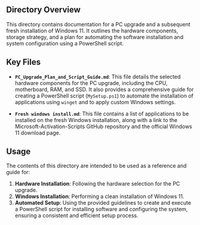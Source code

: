 ## Directory Overview

This directory contains documentation for a PC upgrade and a subsequent fresh installation of Windows 11. It outlines the hardware components, storage strategy, and a plan for automating the software installation and system configuration using a PowerShell script.

## Key Files

*   **`PC_Upgrade_Plan_and_Script_Guide.md`**: This file details the selected hardware components for the PC upgrade, including the CPU, motherboard, RAM, and SSD. It also provides a comprehensive guide for creating a PowerShell script (`MySetup.ps1`) to automate the installation of applications using `winget` and to apply custom Windows settings.

*   **`Fresh windows install.md`**: This file contains a list of applications to be installed on the fresh Windows installation, along with a link to the Microsoft-Activation-Scripts GitHub repository and the official Windows 11 download page.

## Usage

The contents of this directory are intended to be used as a reference and guide for:

1.  **Hardware Installation**: Following the hardware selection for the PC upgrade.
2.  **Windows Installation**: Performing a clean installation of Windows 11.
3.  **Automated Setup**: Using the provided guidelines to create and execute a PowerShell script for installing software and configuring the system, ensuring a consistent and efficient setup process.
